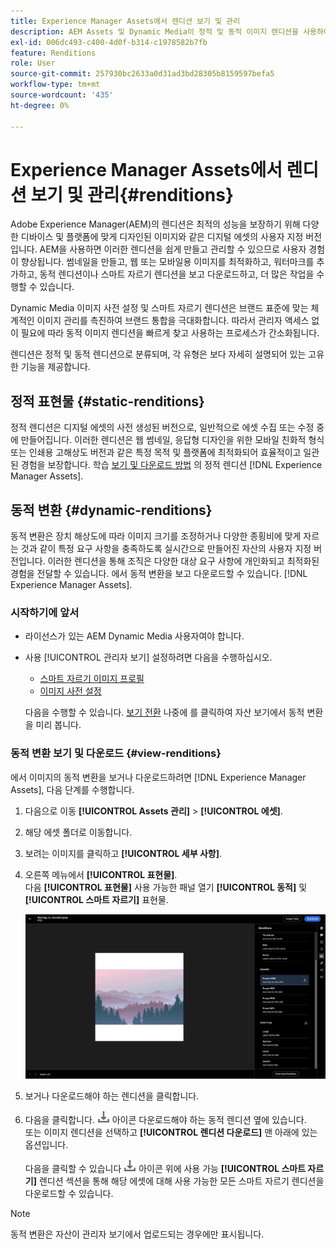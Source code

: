 ```yaml
---
title: Experience Manager Assets에서 렌디션 보기 및 관리
description: AEM Assets 및 Dynamic Media이 정적 및 동적 이미지 렌디션을 사용하여 효과적인 이미지 관리를 간소화하는 방법에 대해 알아봅니다.
exl-id: 006dc493-c400-4d0f-b314-c1978582b7fb
feature: Renditions
role: User
source-git-commit: 257930bc2633a0d31ad3bd28305b8159597befa5
workflow-type: tm+mt
source-wordcount: '435'
ht-degree: 0%

---
```


# Experience Manager Assets에서 렌디션 보기 및 관리{#renditions}

Adobe Experience Manager(AEM)의 렌디션은 최적의 성능을 보장하기 위해 다양한 디바이스 및 플랫폼에 맞게 디자인된 이미지와 같은 디지털 에셋의 사용자 지정 버전입니다. AEM을 사용하면 이러한 렌디션을 쉽게 만들고 관리할 수 있으므로 사용자 경험이 향상됩니다. 썸네일을 만들고, 웹 또는 모바일용 이미지를 최적화하고, 워터마크를 추가하고, 동적 렌디션이나 스마트 자르기 렌디션을 보고 다운로드하고, 더 많은 작업을 수행할 수 있습니다.

Dynamic Media 이미지 사전 설정 및 스마트 자르기 렌디션은 브랜드 표준에 맞는 체계적인 이미지 관리를 촉진하여 브랜드 통합을 극대화합니다. 따라서 관리자 액세스 없이 필요에 따라 동적 이미지 렌디션을 빠르게 찾고 사용하는 프로세스가 간소화됩니다.

렌디션은 정적 및 동적 렌디션으로 분류되며, 각 유형은 보다 자세히 설명되어 있는 고유한 기능을 제공합니다.

## 정적 표현물 {#static-renditions}

정적 렌디션은 디지털 에셋의 사전 생성된 버전으로, 일반적으로 에셋 수집 또는 수정 중에 만들어집니다. 이러한 렌디션은 웹 썸네일, 응답형 디자인을 위한 모바일 친화적 형식 또는 인쇄용 고해상도 버전과 같은 특정 목적 및 플랫폼에 최적화되어 효율적이고 일관된 경험을 보장합니다.
학습 [보기 및 다운로드 방법](#view-dynamic-renditions) 의 정적 렌디션 [!DNL Experience Manager Assets].

## 동적 변환 {#dynamic-renditions}

동적 변환은 장치 해상도에 따라 이미지 크기를 조정하거나 다양한 종횡비에 맞게 자르는 것과 같이 특정 요구 사항을 충족하도록 실시간으로 만들어진 자산의 사용자 지정 버전입니다.
이러한 렌디션을 통해 조직은 다양한 대상 요구 사항에 개인화되고 최적화된 경험을 전달할 수 있습니다. 에서 동적 변환을 보고 다운로드할 수 있습니다. [!DNL Experience Manager Assets].

### 시작하기에 앞서

* 라이선스가 있는 AEM Dynamic Media 사용자여야 합니다.

* 사용 [!UICONTROL 관리자 보기] 설정하려면 다음을 수행하십시오.
   * [스마트 자르기 이미지 프로필](/help/assets/dynamic-media/image-profiles.md#creating-image-profiles)
   * [이미지 사전 설정](/help/assets/dynamic-media/managing-image-presets.md)

  다음을 수행할 수 있습니다. [보기 전환](/help/assets/assets-view-introduction.md#how-to-access-assets-view) 나중에 를 클릭하여 자산 보기에서 동적 변환을 미리 봅니다.

### 동적 변환 보기 및 다운로드 {#view-renditions}

에서 이미지의 동적 변환을 보거나 다운로드하려면 [!DNL Experience Manager Assets], 다음 단계를 수행합니다.

1. 다음으로 이동 **[!UICONTROL Assets 관리]** > **[!UICONTROL 에셋]**.

1. 해당 에셋 폴더로 이동합니다.

1. 보려는 이미지를 클릭하고 **[!UICONTROL 세부 사항]**.

1. 오른쪽 메뉴에서 **[!UICONTROL 표현물]**. <br> 다음 **[!UICONTROL 표현물]** 사용 가능한 패널 열기 **[!UICONTROL 동적]** 및 **[!UICONTROL 스마트 자르기]** 표현물.

   ![동적 변환](assets/preset_smart_crop.png)
   <!-- ![dynamic renditions](assets/preset_smart_crop_view.png) -->

1. 보거나 다운로드해야 하는 렌디션을 클릭합니다.

1. 다음을 클릭합니다. ![다운로드 아이콘](assets/do-not-localize/download-icon.png) 아이콘 다운로드해야 하는 동적 렌디션 옆에 있습니다. <br> 또는 이미지 렌디션을 선택하고 **[!UICONTROL 렌디션 다운로드]** 맨 아래에 있는 옵션입니다.

   다음을 클릭할 수 있습니다 ![다운로드 아이콘](assets/do-not-localize/download-icon.png) 아이콘 위에 사용 가능 **[!UICONTROL 스마트 자르기]** 렌디션 섹션을 통해 해당 에셋에 대해 사용 가능한 모든 스마트 자르기 렌디션을 다운로드할 수 있습니다.

>[!NOTE]
>
>동적 변환은 자산이 관리자 보기에서 업로드되는 경우에만 표시됩니다.
